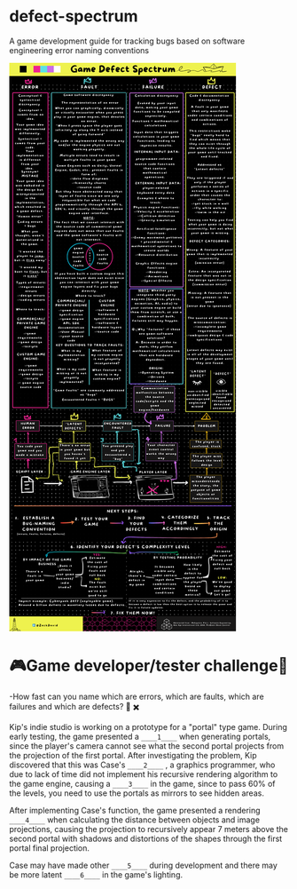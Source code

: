 # defect-spectrum
A game development guide for tracking bugs based on software engineering error naming conventions

![](https://github.com/zakkaiProxy/defect-spectrum/blob/main/blueprint/defect-spectrum.png)

# 🎮Game developer/tester challenge🎴 

-How fast can you name which are errors, which are faults, which are failures and which are defects? 👾 ✖️ 

Kip's indie studio is working on a prototype for a "portal" type game. During early testing, the game presented a `____1____` when generating portals, since the player's camera cannot see what the second portal projects from the projection of the first portal. After investigating the problem, Kip discovered that this was Case's `____2____` , a graphics programmer, who due to lack of time did not implement his recursive rendering algorithm to the game engine, causing a `____3____` in the game, since to pass 60% of the levels, you need to use the portals as mirrors to see hidden areas.

After implementing Case's function, the game presented a rendering `____4____` when calculating the distance between objects and image projections, causing the projection to recursively appear 7 meters above the second portal with shadows and distortions of the shapes through the first portal final projection.

Case may have made other `____5____` during development and there may be more latent `____6____` in the game's lighting.

